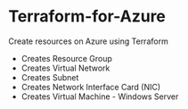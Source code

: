 # Terraform-for-Azure

Create resources on Azure using Terraform

- Creates Resource Group
- Creates Virtual Network
- Creates Subnet
- Creates Network Interface Card (NIC)
- Creates Virtual Machine - Windows Server